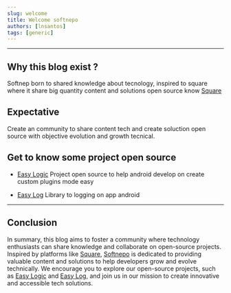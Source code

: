 ```yaml
---
slug: welcome
title: Welcome softnepo
authors: [lnsantos]
tags: [generic]
---
```


---

## Why this blog exist ?

Softnep born to shared knowledge about tecnology, inspired to square where it share big quantity content and solutions open source know [Square](https://developer.squareup.com/blog/)

<!-- truncate -->

## Expectative

Create an community to share content tech and create soluction open source with objective evolution and growth tecnical.

## Get to know some project open source

- [Easy Logic](https://github.com/softnepo/easy-logic)
Project open source to help android develop on create custom plugins mode easy

- [Easy Log](https://github.com/softnepo/easy-log)
Library to logging on app android

---

## Conclusion

In summary, this blog aims to foster a community where technology enthusiasts can share knowledge and collaborate on open-source projects. Inspired by platforms like [Square](https://developer.squareup.com/blog/), [Softnepo](https://github.com/softnepo) is dedicated to providing valuable content and solutions to help developers grow and evolve technically. We encourage you to explore our open-source projects, such as [Easy Logic](https://github.com/softnepo/easy-logic) and [Easy Log](https://github.com/softnepo/easy-log), and join us in our mission to create innovative and accessible tech solutions.
